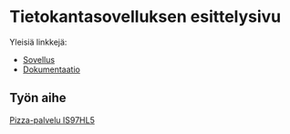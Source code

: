 # Tietokantasovelluksen esittelysivu

Yleisiä linkkejä:

* [Sovellus](http://brute.havoc.fi:8800/tsoha/)
* [Dokumentaatio](https://github.com/bgran/Tsoha-Bootstrap/blob/master/doc/dokumentaatio.pdf)

## Työn aihe

[Pizza-palvelu IS97HL5](http://advancedkittenry.github.io/suunnittelu_ja_tyoymparisto/aiheet/Pizzapalvelu.html) 
